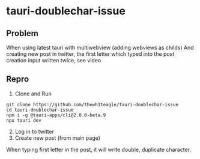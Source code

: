 # tauri-doublechar-issue

## Problem
When using latest tauri with multiwebview (adding webviews as childs)
And creating new post in twitter, the first letter which typed into the post creation input written twice, see video

## Repro

1. Clone and Run
```console
git clone https://github.com/thewh1teagle/tauri-doublechar-issue
cd tauri-doublechar-issue
npm i -g @tauri-apps/cli@2.0.0-beta.9
npx tauri dev
```

2. Log in to twitter
3. Create new post (from main page)

When typing first letter in the post, it will write double, duplicate character.

